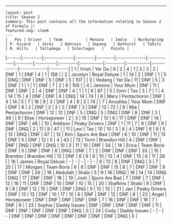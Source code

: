 ---
    layout: post
    title: Season 2
    summary: This post contains all the information relating to Season 2 of Formula j!
    featured-img: sleek
    ---
    |   Pos | Driver   | Team          | Monaco   | Imola   | Nurburgring   | P. Ricard   | Jerez   | Bahrain   | Sepang   | Bathurst   | Tahiti   | R. Hills   | Talladega   | Interlagos   |   Points |
|------:|:---------|:--------------|:---------|:--------|:--------------|:------------|:--------|:----------|:---------|:-----------|:---------|:-----------|:------------|:-------------|---------:|
|     1 | Vrish    | Yer Da        | 9        | 2       | 4             | 1           | 3       | 3         | 2        | DNF        | 1        | DNF        | 4           | 1            |      158 |
|     2 | Jocelyn  | Royal Deluxe  | 1        | 14      | 2             | DNF         | 1       | 5         | DNQ      | DNF        | DNF      | 5          | DNF         | 5            |      107 |
|     3 | Vedang   | Yer Da        | 11       | DNF     | 5             | 3           | DNF     | 1         | 1        | 1          | DNF      | 7          | 2           | 8            |      105 |
|     4 | Jemima   | Your Mum      | DNF      | 11      | DNF           | DNF         | 2       | 4         | DNF      | DNF        | 4        | 1          | 1           | 6            |       87 |
|     5 | Omri     | Tax           | 3        | 7       | 1             | 4           | 14      | 15        | 4        | DNF        | DNF      | 6          | DNQ         | 14           |       74 |
|     6 | Mary     | Pentachoron   | DNF      | 4       | 14            | 5           | 7       | 18        | 8        | 3          | DNF      | 4          | 8           | 3            |       74 |
|     7 | Anushka  | Your Mum      | DNF      | DNF     | 8             | 2           | DNF     | 2         | 3        | 2          | DNF      | 3          | DNF         | 13           |       72 |
|     8 | Mia      | Pentachoron   | DNF      | 12      | 12            | DNF         | 5       | DNQ       | 5        | DNQ        | DNF      | 8          | DNF         | 2            |       49 |
|     9 | Elise    | Horsepower    | 2        | 3       | 15            | DNF         | 13      | 6         | 17       | DNF        | DNF      | 14         | DNF         | DNF          |       48 |
|    10 | Addison  | Peaky Drivers | DNF      | 1       | 11            | 7           | 9       | DNF       | 9        | DNF        | DNQ      | 2          | 11          | 9            |       47 |
|    11 | Levi     | Tax           | 10       | 10      | 3             | 6           | 4       | DNF       | 6        | 9          | 5        | 13         | DNQ         | DNF          |       47 |
|    12 | Kim      | Spurs Are Bad | DNF      | 6       | 10            | DNF         | 11      | 13        | DNF      | 5          | DNF      | 12         | 5           | 4            |       43 |
|    13 | Torin    | Brandon Hill  | 4        | DNF     | DNF           | DNF         | DNQ     | DNF       | DNQ      | 10         | 3        | 11         | 10          | DNF          |       34 |
|    14 | Erica    | Team Boris    | DNF      | 5       | DNF           | DNF         | 6       | DNQ       | DNF      | 7          | 2        | DNF        | DNF         | DNF          |       33 |
|    15 | Brandon  | Brandon Hill  | 12       | DNF     | 6             | 9           | 8       | 10        | 12       | 4          | DNF      | 15         | 6           | 11           |       28 |
|    16 | James    | Royal Deluxe  | -        | -       | -             | -           | -       | 9         | 13       | 8          | DNF      | DNQ        | 3           | 7            |       25 |
|    17 | Morgan   | Team Boris    | 6        | 8       | DNF           | DNF         | 15      | 8         | 7        | DNF        | DNF      | 9          | DNF         | DNF          |       24 |
|    18 | Abdullah | Shabi         | 5        | 9       | 16            | DNQ         | 16      | 14        | 14       | DNQ        | DNQ      | 17         | DNF         | DNF          |       18 |
|    19 | Josh     | Spurs Are Bad | 7        | DNF     | 7             | DNF         | 12      | 16        | 11       | DNF        | DNF      | 10         | DNF         | 10           |       15 |
|    20 | Shafkins | Shabi         | 8        | DNF     | 9             | 8           | DNF     | 12        | 15       | DNF        | DNF      | DNQ        | 9           | 12           |       13 |
|    21 | Jan      | Peaky Drivers | DNF      | 13      | 13            | DNF         | 10      | 17        | 10       | 6          | DNF      | DNF        | 12          | DNF          |        8 |
|    22 | Angel    | Horsepower    | DNF      | DNF     | DNF           | DNF         | DNF     | 7         | 16       | DNF        | DNF      | 16         | 7           | DNF          |        8 |
|    23 | Sophia   | Daddy Issues  | DNF      | DNF     | DNF           | DNF         | DNF     | 11        | DNF      | DNF        | DNF      | DNF        | DNF         | DNQ          |        0 |
|    24 | Cody     | Daddy Issues  | -        | -       | -             | DNF         | DNF     | DNF       | DNF      | DNF        | DNF      | DNF        | DNF         | DNQ          |        0 |